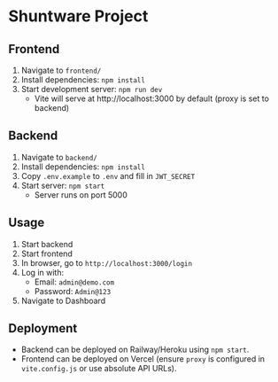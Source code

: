 # Shuntware Project

## Frontend

1. Navigate to `frontend/`
2. Install dependencies: `npm install`
3. Start development server: `npm run dev`
   - Vite will serve at http://localhost:3000 by default (proxy is set to backend)

## Backend

1. Navigate to `backend/`
2. Install dependencies: `npm install`
3. Copy `.env.example` to `.env` and fill in `JWT_SECRET`
4. Start server: `npm start`
   - Server runs on port 5000

## Usage

1. Start backend
2. Start frontend
3. In browser, go to `http://localhost:3000/login`
4. Log in with:
   - Email: `admin@demo.com`
   - Password: `Admin@123`
5. Navigate to Dashboard

## Deployment

- Backend can be deployed on Railway/Heroku using `npm start`.
- Frontend can be deployed on Vercel (ensure `proxy` is configured in `vite.config.js` or use absolute API URLs).
